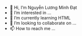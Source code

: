 - 👋 Hi, I’m Nguyễn Lương Minh Đạt
- 👀 I’m interested in ...
- 🌱 I’m currently learning HTML
- 💞️ I’m looking to collaborate on ...
- 📫 How to reach me ...
